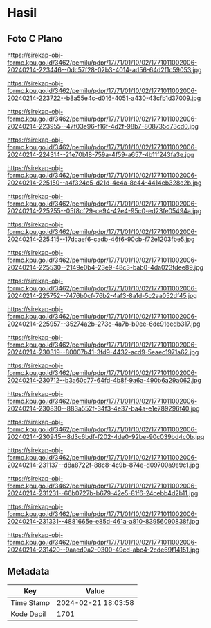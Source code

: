 # Hasil

## Foto C Plano

https://sirekap-obj-formc.kpu.go.id/3462/pemilu/pdpr/17/71/01/10/02/1771011002006-20240214-223446--0dc57f28-02b3-4014-ad56-64d2f1c59053.jpg

https://sirekap-obj-formc.kpu.go.id/3462/pemilu/pdpr/17/71/01/10/02/1771011002006-20240214-223722--b8a55e4c-d016-4051-a430-43cfb1d37009.jpg

https://sirekap-obj-formc.kpu.go.id/3462/pemilu/pdpr/17/71/01/10/02/1771011002006-20240214-223955--47f03e96-f16f-4d2f-98b7-808735d73cd0.jpg

https://sirekap-obj-formc.kpu.go.id/3462/pemilu/pdpr/17/71/01/10/02/1771011002006-20240214-224314--21e70b18-759a-4f59-a657-4b11f243fa3e.jpg

https://sirekap-obj-formc.kpu.go.id/3462/pemilu/pdpr/17/71/01/10/02/1771011002006-20240214-225150--a4f324e5-d21d-4e4a-8c44-4414eb328e2b.jpg

https://sirekap-obj-formc.kpu.go.id/3462/pemilu/pdpr/17/71/01/10/02/1771011002006-20240214-225255--05f8cf29-ce94-42e4-95c0-ed23fe05494a.jpg

https://sirekap-obj-formc.kpu.go.id/3462/pemilu/pdpr/17/71/01/10/02/1771011002006-20240214-225415--17dcaef6-cadb-46f6-90cb-f72e1203fbe5.jpg

https://sirekap-obj-formc.kpu.go.id/3462/pemilu/pdpr/17/71/01/10/02/1771011002006-20240214-225530--2149e0b4-23e9-48c3-bab0-4da023fdee89.jpg

https://sirekap-obj-formc.kpu.go.id/3462/pemilu/pdpr/17/71/01/10/02/1771011002006-20240214-225752--7476b0cf-76b2-4af3-8a1d-5c2aa052df45.jpg

https://sirekap-obj-formc.kpu.go.id/3462/pemilu/pdpr/17/71/01/10/02/1771011002006-20240214-225957--35274a2b-273c-4a7b-b0ee-6de91eedb317.jpg

https://sirekap-obj-formc.kpu.go.id/3462/pemilu/pdpr/17/71/01/10/02/1771011002006-20240214-230319--80007b41-3fd9-4432-acd9-5eaec1971a62.jpg

https://sirekap-obj-formc.kpu.go.id/3462/pemilu/pdpr/17/71/01/10/02/1771011002006-20240214-230712--b3a60c77-64fd-4b8f-9a6a-490b6a29a062.jpg

https://sirekap-obj-formc.kpu.go.id/3462/pemilu/pdpr/17/71/01/10/02/1771011002006-20240214-230830--883a552f-34f3-4e37-ba4a-e1e789296f40.jpg

https://sirekap-obj-formc.kpu.go.id/3462/pemilu/pdpr/17/71/01/10/02/1771011002006-20240214-230945--8d3c6bdf-f202-4de0-92be-90c039bd4c0b.jpg

https://sirekap-obj-formc.kpu.go.id/3462/pemilu/pdpr/17/71/01/10/02/1771011002006-20240214-231137--d8a8722f-88c8-4c9b-874e-d09700a9e9c1.jpg

https://sirekap-obj-formc.kpu.go.id/3462/pemilu/pdpr/17/71/01/10/02/1771011002006-20240214-231231--66b0727b-b679-42e5-81f6-24cebb4d2b11.jpg

https://sirekap-obj-formc.kpu.go.id/3462/pemilu/pdpr/17/71/01/10/02/1771011002006-20240214-231331--4881665e-e85d-461a-a810-83956090838f.jpg

https://sirekap-obj-formc.kpu.go.id/3462/pemilu/pdpr/17/71/01/10/02/1771011002006-20240214-231420--9aaed0a2-0300-49cd-abc4-2cde69f14151.jpg


## Metadata

| Key        | Value               |
| ---------- | ------------------- |
| Time Stamp | 2024-02-21 18:03:58 |
| Kode Dapil | 1701                |



